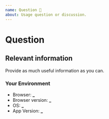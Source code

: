 ```yaml
---
name: Question 🤔
about: Usage question or discussion.
---
```


<!--
  To make it easier for us to help you — please follow the suggested format below.

  Before opening a new issue, please search existing issues: https://github.com/natterstefan/react-component-library-lerna

  For general technical questions, contact me on [Twitter](http://twitter.com/natterstefan).
-->

# Question

## Relevant information

Provide as much useful information as you can.

### Your Environment

* Browser: **\_**
* Browser version: **\_**
* OS: **\_**
* App Version: **\_**

